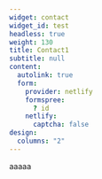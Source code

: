 ```yaml
---
widget: contact
widget_id: test
headless: true
weight: 130
title: Contact1
subtitle: null
content:
  autolink: true
  form:
    provider: netlify
    formspree:
      ? id
    netlify:
      captcha: false
design:
  columns: "2"
---
```

aaaaa
